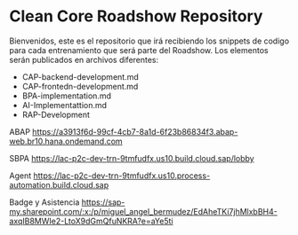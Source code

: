 # Clean Core Roadshow Repository

Bienvenidos, este es el repositorio que irá recibiendo los snippets de codigo para cada entrenamiento que será parte del Roadshow. Los elementos serán publicados en archivos diferentes:

- CAP-backend-development.md
- CAP-frontedn-development.md
- BPA-implementation.md
- AI-Implementattion.md
- RAP-Development


ABAP
https://a3913f6d-99cf-4cb7-8a1d-6f23b86834f3.abap-web.br10.hana.ondemand.com

SBPA
https://lac-p2c-dev-trn-9tmfudfx.us10.build.cloud.sap/lobby

Agent
https://lac-p2c-dev-trn-9tmfudfx.us10.process-automation.build.cloud.sap

Badge y Asistencia
https://sap-my.sharepoint.com/:x:/p/miguel_angel_bermudez/EdAheTKi7jhMlxbBH4-axqIB8MWIe2-LtoX9dGmQfuNKRA?e=aYe5ti


